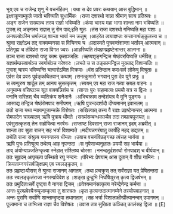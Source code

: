 

  
भूय;एव च राजेन्द्र शृणु मे वचनंहितम् ।यथा स देव प्रवरः कथयाम् आस बुद्धिमान्  ॥   
इक्ष्वाकूणाम्कुले जातो भविष्यति सुधार्मिकः ।राजा दशरथो नान्ना श्रीमान् सत्य प्रतिश्रवः  ॥   
अङ्ग राजेन सख्यञ्च तस्य राज्ञो भविष्यति ।कंया चास्य महा भागा शान्ता नाम भविष्यति  ॥   
पुत्रस् त्व् अङ्गस्य राज्ञस् तु रोम पाद;इति श्रुतः ।तंस राजा दशरथो गमिष्यति महा यशाः  ॥   
अनपत्योऽस्मि धर्मात्मञ् शान्ता भार्या मम क्रतुम् ।आहरेत त्वयाज्ञप्तः सन्तानार्थङ्कुलस्य च  ॥   
श्रुत्वा राज्ञोऽथ तद् वाक्यम्मनसा स विचिन्त्य च ।प्रदास्यते पुत्रवन्तंशान्ता भर्तारम् आत्मवान्  ॥   
प्रतिगृह्य च तंविप्रंस राजा विगत ज्वरः ।आहरिष्यति तंयज्ञम्प्रहृष्टेनान्तर् आत्मना  ॥   
तञ्च राजा दशरथो यष्टु कामः कृताञ्जलिः ।ऋष्यशृङ्गन्द्विज श्रेष्ठंवरयिष्यति धर्मवित्  ॥   
यज्ञार्थम्प्रसवार्थञ्च स्वर्गार्थञ्च नरेश्वरः ।लभते च स तङ्कामन्द्विज मुख्याद् विशाम्पतिः  ॥   
पुत्राश् चास्य भविष्यन्ति चत्वारोऽमित विक्रमाः ।वंश प्रतिष्ठान कराःसर्व लोकेषु विश्रुताः  ॥   
एवंस देव प्रवरः पूर्वङ्कथितवान् कथाम् ।सनत्कुमारो भगवान् पुरा देव युगे प्रभुः  ॥   
स त्वम्पुरुष शार्दूल तम् आनय सुसत्कृतम् ।स्वयम् एव महा राज गत्वा सबल वाहनः  ॥   
अनुमाम्य वसिष्ठञ्च सूत वाक्यन्निशंय च ।सान्तः पुरः सहामात्यः प्रययौ यत्र स द्विजः  ॥   
वनानि सरितश् चैव व्यतिक्रंय शनैःशनैः ।अभिचक्राम तन्देशंयत्र वै मुनि पुङ्गवः  ॥   
आसाद्य तन्द्विज श्रेष्ठंरोमपाद समीपगम् ।ऋषि पुत्रन्ददर्शादौ दीप्यमानम् इवानलम्  ॥   
ततो राजा यथा म्यायम्पूजाम्चक्रे विशेषतः ।सखित्वात् तस्य वै राज्ञः प्रहृष्टेनान्तर् आत्मना  ॥   
रोमपादेन चाख्यातम् ऋषि पुत्राय धीमते ।सख्यंसम्बन्धकञ्चैव तदा तम्प्रत्यपूजयत्  ॥   
एवंसुसत्कृतस् तेन सहोषित्वा नरर्षभः ।सप्ताष्ट दिवसान् राजा राजानम् इदम् अब्रवीत्  ॥   
शान्ता तव सुता राजन् सह भर्त्रा विशाम्पते ।मदीयन्नगरंयातु कार्यंहि महद् उद्यतम्  ॥   
तथेति राजा संश्रुत्य गमनन्तस्य धीमतः ।उवाच वचनंविप्रङ्गच्छ त्वंसह भार्यया  ॥   
ऋषि पुत्रः प्रतिश्रुत्य तथेत्य् आह नृपन्तदा ।स नृपेणाभ्यनुज्ञातः प्रययौ सह भार्यया  ॥   
ताव् अंयोम्याञ्जलिम्कृत्वा स्नेहात् संश्लिष्य चोरसा ।ननन्दतुर्दशरथो रोमपादश् च वीर्यवान्  ॥   
ततः सुहृदम् आपृच्छ्य प्रस्थितो रघु नन्दनः ।पौरेभ्यः प्रेषयाम् आस दूतान् वै शीघ्र गामिनः ।क्रियताम्नगरंसर्वङ्क्षिप्रम् एव स्वलङ्कृतम्  ॥   
ततः प्रहृष्टाःपौरास् ते श्रुत्वा राजानम् आगतम् ।तथा प्रचक्रुस् तत् सर्वंराज्ञा यत् प्रेषितन्तदा  ॥   
ततः स्वलङ्कृतंराजा नगरम्प्रविवेश ह ।शङ्ख दुन्दुभि निर्घोषैःपुरस् कृत्य द्विजर्षभम्  ॥   
ततः प्रमुदिताःसर्वे दृष्ट्वा वै नागरा द्विजम् ।प्रवेश्यमानंसत्कृत्य नरेन्द्रेणेन्द्र कर्मणा  ॥   
अन्तः पुरम्प्रवेश्यैनम्पूजाम्कृत्वा तु शास्त्रतः ।कृत कृत्यन्तदात्मानम्मेने तस्योपवाहनात्  ॥   
अन्तः पुराणि सर्वाणि शान्ताम्दृष्ट्वा तथागताम् ।सह भर्त्रा विशालाक्षीम्प्रीत्यानन्दम् उपागमन्  ॥   
पूज्यमाना च ताभिःसा राज्ञा चैव विशेषतः ।उवास तत्र सुखिता कञ्चित् कालंसह द्विजा  ॥ (E)  
